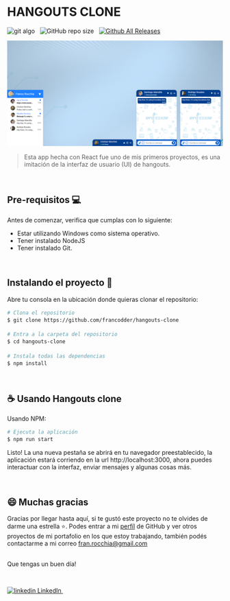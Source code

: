 # HANGOUTS CLONE

<!-- ![git algo](https://img.shields.io/badge/-EN%20DESARROLLO-brigthgreen?style=for-the-badge) -->

<!-- ![git algo](https://img.shields.io/badge/-EN%20DESARROLLO-success?style=for-the-badge) &nbsp; -->
![git algo](https://img.shields.io/badge/-React-61DAFB?logo=react&logoColor=22272E&style=for-the-badge) &nbsp;
![GitHub repo size](https://img.shields.io/github/repo-size/francodder/hangouts-clone?style=for-the-badge) &nbsp;
[![Github All Releases](https://img.shields.io/github/downloads/francodder/hangouts-clone/total.svg?style=for-the-badge)]()

<!-- ANGULAR BADGE -->
<!-- ![git algo](https://img.shields.io/badge/-Angular-DD0031?logo=angular&logoColor=white&style=for-the-badge) -->


<img src="preview.jpg" alt="exemplo imagem">

>Esta app hecha con React fue uno de mis primeros proyectos, es una imitación de la interfaz de usuario (UI) de hangouts.

&nbsp;

## Pre-requisitos 💻 

Antes de comenzar, verifica que cumplas con lo siguiente:

* Estar utilizando Windows como sistema operativo.
* Tener instalado NodeJS
* Tener instalado Git.


&nbsp;

## Instalando el proyecto 🔧

Abre tu consola en la ubicación donde quieras clonar el repositorio:

```bash
# Clona el repositorio
$ git clone https://github.com/francodder/hangouts-clone

# Entra a la carpeta del repositorio
$ cd hangouts-clone

# Instala todas las dependencias
$ npm install
```

&nbsp;



## ☕ Usando Hangouts clone

Usando NPM:

```bash
# Ejecuta la aplicación
$ npm run start
```

Listo! La una nueva pestaña se abrirá en tu navegador preestablecido, la aplicación estará corriendo en la url http://localhost:3000, ahora puedes interactuar con la interfaz, enviar mensajes y algunas cosas más.


<br>


## 😄 Muchas gracias<br>

Gracias por llegar hasta aquí, si te gustó este proyecto no te olvides de darme una estrella ⭐. Podes entrar a mi [perfíl](https://github.com/francodder) de GitHub y ver otros proyectos de mi portafolio en los que estoy trabajando, también podés contactarme a mi correo fran.rocchia@gmail.com 
<br>
<br>

Que tengas un buen día!

<br/>

<p>
  <a href="https://www.linkedin.com/in/franco-rocchia/" target="_blank" rel="nofollow noreferrer">
    <img src="https://i.stack.imgur.com/gVE0j.png" alt="linkedin"> LinkedIn
  </a> &nbsp; 
</p>
